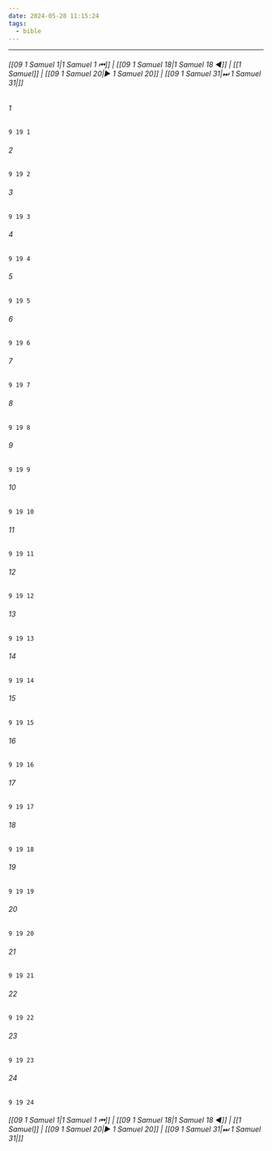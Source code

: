 ```yaml
---
date: 2024-05-28 11:15:24
tags:
  - bible
---
```

___

###### [[09 1 Samuel 1|1 Samuel 1 ⏮]] | [[09 1 Samuel 18|1 Samuel 18 ◀]] | [[1 Samuel]] | [[09 1 Samuel 20|▶ 1 Samuel 20]] | [[09 1 Samuel 31|⏭ 1 Samuel 31|]]

###### 1
``` verse
9 19 1 
```
###### 2
``` verse
9 19 2 
```
###### 3
``` verse
9 19 3 
```
###### 4
``` verse
9 19 4 
```
###### 5
``` verse
9 19 5 
```
###### 6
``` verse
9 19 6 
```
###### 7
``` verse
9 19 7 
```
###### 8
``` verse
9 19 8 
```
###### 9
``` verse
9 19 9 
```
###### 10
``` verse
9 19 10 
```
###### 11
``` verse
9 19 11 
```
###### 12
``` verse
9 19 12 
```
###### 13
``` verse
9 19 13 
```
###### 14
``` verse
9 19 14 
```
###### 15
``` verse
9 19 15 
```
###### 16
``` verse
9 19 16 
```
###### 17
``` verse
9 19 17 
```
###### 18
``` verse
9 19 18 
```
###### 19
``` verse
9 19 19 
```
###### 20
``` verse
9 19 20 
```
###### 21
``` verse
9 19 21 
```
###### 22
``` verse
9 19 22 
```
###### 23
``` verse
9 19 23 
```
###### 24
``` verse
9 19 24 
```

###### [[09 1 Samuel 1|1 Samuel 1 ⏮]] | [[09 1 Samuel 18|1 Samuel 18 ◀]] | [[1 Samuel]] | [[09 1 Samuel 20|▶ 1 Samuel 20]] | [[09 1 Samuel 31|⏭ 1 Samuel 31|]]

